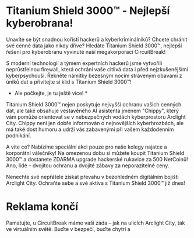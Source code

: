 # Titanium Shield 3000™ - Nejlepší kyberobrana!

Unavíte se být snadnou kořistí hackerů a kyberkriminálníků? Chcete chránit své cenné data jako nikdy dříve? Hledáte Titanium Shield 3000™, nejlepší řešení pro kyberobranu vyvinuté naší megakorporací CircuitBreak!

S moderní technologií a týmem expertních hackerů jsme vytvořili neprůstřelnou firewall, která ochrání vaše citlivá data i před nejzkušenějšími kyberpsychouši. Řekněte námitky bezesným nocím stráveným obavami z úniků dat a přivítejte si klid s Titanium Shield 3000™!

- Ale počkejte, je tu ještě více! \*

Titanium Shield 3000™ nejen poskytuje nejvyšší ochranu vašich cenných dat, ale také obsahuje vestavěného AI asistenta jménem "Chippy", který vám pomůže orientovat se v nebezpečných vodách kyberprostoru Arclight City. Chippy není jen dobře informován o nejnovějších kyberhrozbách, ale má také dost humoru a udrží vás zabavenými při vašem každodenním podnikání.

A víte co? Nabízíme speciální akci pouze pro naše kolegy najatce a korporátní válečníky! Na omezenou dobu si můžete koupit Titanium Shield 3000™ a dostanete ZDARMA upgrade hackerské rukavice za 500 NetCoinů! Ano, lidé – dvojitou ochranu a dvojité zábavy za neporazitelné ceny.

Nenechte své nepřátele získat převahu v bezohledném digitálním bojišti Arclight City. Ochraňte sebe a své aktiva s Titanium Shield 3000™ již dnes!

# Reklama končí

Pamatujte, u CircuitBreak máme vaši záda – jak na ulicích Arclight City, tak ve virtuálním světě. Buďte v bezpečí, buďte chytrí a
